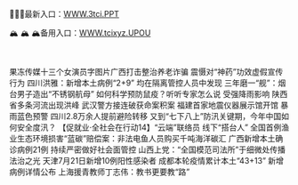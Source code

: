 <p>
	🚊🚊🚊最新入口：<a href="http://www.baidu.com/link?url=6MA2SWnO3Raqke39an_0PUxosM6ZrUGzi1BN9tNnlPW&wd">WWW.3tci.PPT</a> 
	<p>
		🏔
🏔
🏔备用入口：<a href="http://www.baidu.com/link?url=6MA2SWnO3Raqke39an_0PUxosM6ZrUGzi1BN9tNnlPW&wd">WWW.tcixyz.UPOU</a> 
	</p>
	<p>
		<br />
	</p>
	<p>
		果冻传媒十三个女演员字图片广西打击整治养老诈骗 震慑对“神药”功效虚假宣传行为
四川洪雅：新增本土病例“2+9” 均在隔离管控人员中发现
三年磨一“舰”：烟台男子造出“不锈钢航母”
如何科学预防鼠疫？听听专家怎么说
受强降雨影响 陕西省多条河流出现洪峰
武汉警方接连破获命案积案
福建首家地震仪器展示馆开馆
暴雨蓝色预警 四川2.8万余人提前避险转移
又到“七下八上”防汛关键期，今年中国如何安全度汛？
【促就业·全社会在行动14】“云端”联络员 线下“搭台人”
全国首例渔业生态环境损害“蓝碳”赔偿案：非法电鱼人员购买千吨海洋碳汇
广西新增本土确诊病例21例 持续严密做好社会面管控
山西上党：“全国模范司法所”于细微处传播法治之光
天津7月21日新增10例阳性感染者
成都本轮疫情累计本土“43+13” 新增病例详情公布
上海援青教师丁志伟：教书更要教“路”
	</p>
